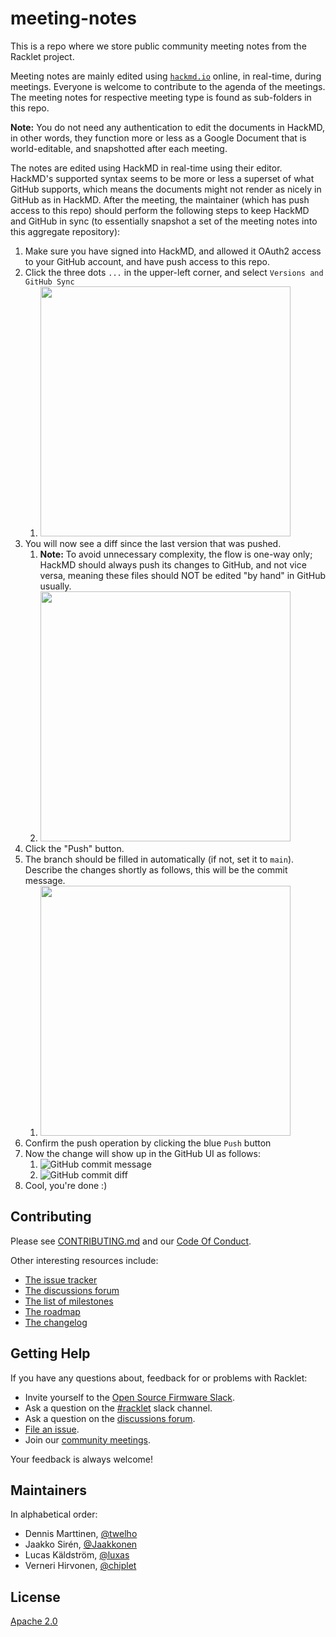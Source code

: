 # meeting-notes

This is a repo where we store public community meeting notes from the Racklet project.

Meeting notes are mainly edited using [`hackmd.io`](https://hackmd.io) online, in real-time,
during meetings. Everyone is welcome to contribute to the agenda of the meetings. The meeting
notes for respective meeting type is found as sub-folders in this repo.

**Note:** You do not need any authentication to edit the documents in HackMD, in other words, they
function more or less as a Google Document that is world-editable, and snapshotted after each meeting.

The notes are edited using HackMD in real-time using their editor. HackMD's supported syntax
seems to be more or less a superset of what GitHub supports, which means the documents might
not render as nicely in GitHub as in HackMD. After the meeting, the maintainer (which has push
access to this repo) should perform the following steps to keep HackMD and GitHub in sync
(to essentially snapshot a set of the meeting notes into this aggregate repository):

1. Make sure you have signed into HackMD, and allowed it OAuth2 access to your GitHub account, and have push access to this repo.
2. Click the three dots `...` in the upper-left corner, and select `Versions and GitHub Sync`
   1. <img src="docs/images/2.png" width="400"/>
3. You will now see a diff since the last version that was pushed.
   1. **Note:** To avoid unnecessary complexity, the flow is one-way only; HackMD should always push its changes to GitHub, and not vice versa, meaning these files should NOT be edited "by hand" in GitHub usually.
   2. <img src="docs/images/3.png" width="400"/>
4. Click the "Push" button.
5. The branch should be filled in automatically (if not, set it to `main`). Describe the changes shortly as follows, this will be the commit message.
   1. <img src="docs/images/5.png" width="400"/>
6. Confirm the push operation by clicking the blue `Push` button
7. Now the change will show up in the GitHub UI as follows:
   1. ![GitHub commit message](docs/images/7_1.png)
   2. ![GitHub commit diff](docs/images/7_2.png)
8. Cool, you're done :)

## Contributing

Please see [CONTRIBUTING.md](CONTRIBUTING.md) and our [Code Of Conduct](CODE_OF_CONDUCT.md).

Other interesting resources include:

- [The issue tracker](https://github.com/racklet/racklet/issues)
- [The discussions forum](https://github.com/racklet/racklet/discussions)
- [The list of milestones](https://github.com/racklet/racklet/milestones)
- [The roadmap](https://github.com/orgs/racklet/projects/1)
- [The changelog](https://github.com/racklet/racklet/blob/main/CHANGELOG.md)

## Getting Help

If you have any questions about, feedback for or problems with Racklet:

- Invite yourself to the [Open Source Firmware Slack](https://slack.osfw.dev/).
- Ask a question on the [#racklet](https://osfw.slack.com/messages/racklet/) slack channel.
- Ask a question on the [discussions forum](https://github.com/racklet/racklet/discussions).
- [File an issue](https://github.com/racklet/racklet/issues/new).
- Join our [community meetings](community/README.md).

Your feedback is always welcome!

## Maintainers

In alphabetical order:

- Dennis Marttinen, [@twelho](https://github.com/twelho)
- Jaakko Sirén, [@Jaakkonen](https://github.com/Jaakkonen)
- Lucas Käldström, [@luxas](https://github.com/luxas)
- Verneri Hirvonen, [@chiplet](https://github.com/chiplet)

## License

[Apache 2.0](LICENSE)
